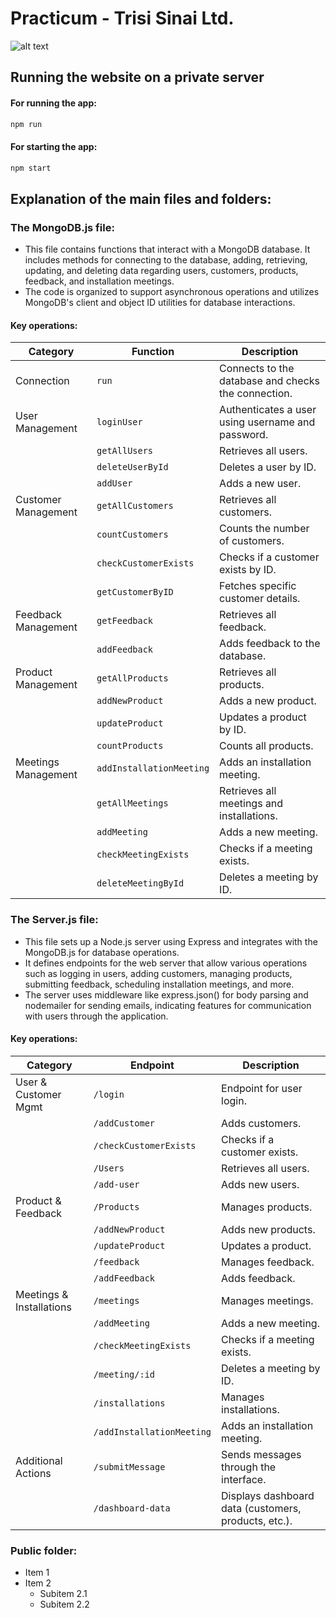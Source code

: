 # Practicum - Trisi Sinai Ltd.
![alt text](http://url/to/img.jpg "Title")

## Running the website on a private server
#### For running the app:
```bash
npm run
```
#### For starting the app:
```bash
npm start
```

## Explanation of the main files and folders:

### The MongoDB.js file:
* This file contains functions that interact with a MongoDB database. It includes methods for connecting to the database, adding, retrieving, updating, and deleting data regarding users, customers, products, feedback, and installation meetings.
* The code is organized to support asynchronous operations and utilizes MongoDB's client and object ID utilities for database interactions.

#### Key operations:
| Category             | Function              | Description                                        |
|----------------------|-----------------------|----------------------------------------------------|
| Connection           | `run`                 | Connects to the database and checks the connection.|
| User Management      | `loginUser`           | Authenticates a user using username and password.  |
|                      | `getAllUsers`         | Retrieves all users.                               |
|                      | `deleteUserById`      | Deletes a user by ID.                              |
|                      | `addUser`             | Adds a new user.                                   |
| Customer Management  | `getAllCustomers`     | Retrieves all customers.                           |
|                      | `countCustomers`      | Counts the number of customers.                    |
|                      | `checkCustomerExists` | Checks if a customer exists by ID.                 |
|                      | `getCustomerByID`     | Fetches specific customer details.                 |
| Feedback Management  | `getFeedback`         | Retrieves all feedback.                            |
|                      | `addFeedback`         | Adds feedback to the database.                     |
| Product Management   | `getAllProducts`      | Retrieves all products.                            |
|                      | `addNewProduct`       | Adds a new product.                                |
|                      | `updateProduct`       | Updates a product by ID.                           |
|                      | `countProducts`       | Counts all products.                               |
| Meetings Management  | `addInstallationMeeting`| Adds an installation meeting.                    |
|                      | `getAllMeetings`      | Retrieves all meetings and installations.          |
|                      | `addMeeting`          | Adds a new meeting.                                |
|                      | `checkMeetingExists`  | Checks if a meeting exists.                        |
|                      | `deleteMeetingById`   | Deletes a meeting by ID. 
### The Server.js file:
* This file sets up a Node.js server using Express and integrates with the MongoDB.js for database operations.
* It defines endpoints for the web server that allow various operations such as logging in users, adding customers, managing products, submitting feedback, scheduling installation meetings, and more.
* The server uses middleware like express.json() for body parsing and nodemailer for sending emails, indicating features for communication with users through the application.
#### Key operations:
| Category             | Endpoint              | Description                                        |
|----------------------|-----------------------|----------------------------------------------------|
| User & Customer Mgmt | `/login`              | Endpoint for user login.                           |
|                      | `/addCustomer`        | Adds customers.                                    |
|                      | `/checkCustomerExists`| Checks if a customer exists.                       |
|                      | `/Users`              | Retrieves all users.                               |
|                      | `/add-user`           | Adds new users.                                    |
| Product & Feedback   | `/Products`           | Manages products.                                  |
|                      | `/addNewProduct`      | Adds new products.                                 |
|                      | `/updateProduct`      | Updates a product.                                 |
|                      | `/feedback`           | Manages feedback.                                  |
|                      | `/addFeedback`        | Adds feedback.                                     |
| Meetings & Installations | `/meetings`       | Manages meetings.                                  |
|                      | `/addMeeting`         | Adds a new meeting.                                |
|                      | `/checkMeetingExists` | Checks if a meeting exists.                        |
|                      | `/meeting/:id`        | Deletes a meeting by ID.                           |
|                      | `/installations`      | Manages installations.                             |
|                      | `/addInstallationMeeting` | Adds an installation meeting.                 |
| Additional Actions   | `/submitMessage`      | Sends messages through the interface.              |
|                      | `/dashboard-data`     | Displays dashboard data (customers, products, etc.).|


### Public folder:


* Item 1
* Item 2
  - Subitem 2.1
  - Subitem 2.2

## 
## 
## 
## 
## 
## 